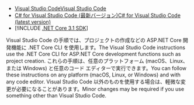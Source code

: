 * [<span data-ttu-id="2580b-101">Visual Studio Code</span><span class="sxs-lookup"><span data-stu-id="2580b-101">Visual Studio Code</span></span>](https://code.visualstudio.com/download)
* [<span data-ttu-id="2580b-102">C# for Visual Studio Code (最新バージョン)</span><span class="sxs-lookup"><span data-stu-id="2580b-102">C# for Visual Studio Code (latest version)</span></span>](https://marketplace.visualstudio.com/items?itemName=ms-dotnettools.csharp)
* [!INCLUDE [.NET Core 3.1 SDK](~/includes/3.1-SDK.md)]

<span data-ttu-id="2580b-103">Visual Studio Code の手順では、プロジェクトの作成などの ASP.NET Core 開発機能に .NET Core CLI を使用します。</span><span class="sxs-lookup"><span data-stu-id="2580b-103">The Visual Studio Code instructions use the .NET Core CLI for ASP.NET Core development functions such as project creation.</span></span> <span data-ttu-id="2580b-104">これらの手順は、任意のプラットフォーム (macOS、Linux、または Windows) と任意のコード エディターで実行できます。</span><span class="sxs-lookup"><span data-stu-id="2580b-104">You can follow these instructions on any platform (macOS, Linux, or Windows) and with any code editor.</span></span> <span data-ttu-id="2580b-105">Visual Studio Code 以外のものを使用する場合は、軽微な変更が必要になることがあります。</span><span class="sxs-lookup"><span data-stu-id="2580b-105">Minor changes may be required if you use something other than Visual Studio Code.</span></span>
